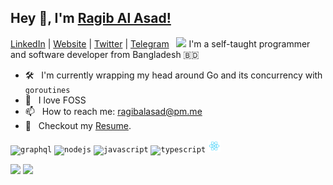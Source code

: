 <!-- 
Copy paste markup from one of many md files into this main README.md
⬇️⬇️ PASTE BELLOW: START FROM LINE 6 ⬇️⬇️
-->

<!-- 
A simpler readme. Well suited for Low Level Developer profiles.
-->

## Hey 👋, I'm [Ragib Al Asad!](https://ragibalasad.me)

[LinkedIn](https://www.linkedin.com/in/ragibalasad/) |
[Website](https://ragibalasad.me/) |
[Twitter](https://twitter.com/ragibalasad) |
[Telegram](https://t.me/ragibalasad)
&nbsp; ![](https://visitor-badge.glitch.me/badge?page_id=ragibalasad&style=flat-square&color=0088cc)
I'm a self-taught programmer and software developer from Bangladesh 🇧🇩
- 🛠️ &nbsp; I'm currently wrapping my head around Go and its concurrency with `goroutines`
- 🐧 &nbsp; I love FOSS
- 📫 &nbsp; How to reach me: ragibalasad@pm.me
- 📝 &nbsp; Checkout my [Resume](https://github.com/ragibalasad/ragibalasad/blob/main/ragib-resume.pdf).


<code><img height="20" alt="graphql" src="https://cdn.jsdelivr.net/npm/programming-languages-logos/src/python/python.png"></code>
<code><img height="20" alt="nodejs" src="https://cdn.jsdelivr.net/npm/programming-languages-logos/src/go/go.png"></code>
<code><img height="20" alt="javascript" src="https://cdn.jsdelivr.net/npm/programming-languages-logos/src/javascript/javascript.png"></code>
<code><img height="20" alt="typescript" src="https://cdn.jsdelivr.net/npm/programming-languages-logos/src/typescript/typescript.png"></code>
<code><img height="20" alt="react" src="https://raw.githubusercontent.com/github/explore/80688e429a7d4ef2fca1e82350fe8e3517d3494d/topics/react/react.png"></code>


<img src="https://github-readme-stats.vercel.app/api?username=ragibalasad&show_icons=true&theme=github_dark_dimmed" height="190"> <img src="https://github-readme-stats.vercel.app/api/top-langs/?username=ragibalasad&layout=compact&show_icons=true&theme=github_dark_dimmed&langs_count=8">

<!--<a href="https://linkedin.com/in/ragibalasad/"><img src="https://raw.githubusercontent.com/CLorant/readme-social-icons/1a078b4b319beaa7fbcd202fa7fc1fc5d79d94d2/medium/filled/linkedin.svg"></a> <a href="https://twitter.com/ragibalasad/"><img src="https://raw.githubusercontent.com/CLorant/readme-social-icons/1a078b4b319beaa7fbcd202fa7fc1fc5d79d94d2/medium/filled/twitter.svg"></a> <a href="https://t.me/ragibalasad/"><img src="https://raw.githubusercontent.com/CLorant/readme-social-icons/1a078b4b319beaa7fbcd202fa7fc1fc5d79d94d2/medium/filled/telegram.svg"></a>-->
